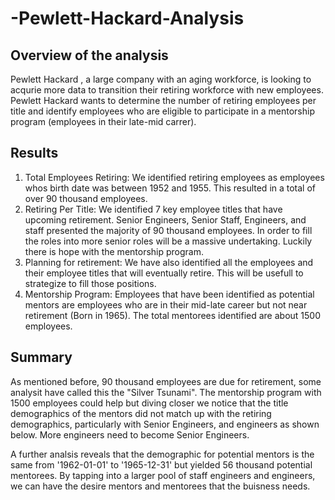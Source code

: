 # -Pewlett-Hackard-Analysis
## Overview of the analysis
Pewlett Hackard , a large company with an aging workforce, is looking to acqurie more data to transition their retiring workforce with new employees.   Pewlett Hackard wants to determine the number of retiring employees per title and identify employees who are eligible to participate in a mentorship program (employees in their late-mid carrer). 
## Results
1. Total Employees Retiring: We identified retiring employees as employees whos birth date was between 1952 and 1955.  This resulted in a total of over 90 thousand employees. 
2. Retiring Per Title: We identified 7 key employee titles that have upcoming retirement.  Senior Engineers, Senior Staff, Engineers, and staff presented the majority of 90 thousand employees.  In order to fill the roles into more senior roles will be a massive undertaking.  Luckily there is hope with the mentorship program. 
3. Planning for retirement: We have also identified all the employees and their employee titles that will eventually retire.  This will be usefull to strategize to fill those positions. 
4. Mentorship Program: Employees that have been identified as potential mentors are employees who are in their mid-late career but not near retirement (Born in 1965).  The total mentorees identified are about 1500 employees. 
  
## Summary
As mentioned before, 90 thousand employees are due for retirement, some analysit have called this the "Silver Tsunami".  The mentorship program with 1500 employees could help but diving closer we notice that the title demographics of the mentors did not match up with the retiring demographics, particularly with Senior Engineers, and engineers as shown below. More engineers need to become Senior Engineers.   

A further analsis reveals that the demographic for potential mentors is the same from '1962-01-01' to '1965-12-31' but yielded 56 thousand potential mentorees. By tapping into a larger pool of staff engineers and engineers, we can have the desire mentors and mentorees that the buisness needs. 

